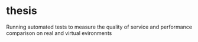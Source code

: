 # thesis
Running automated tests to measure the quality of service and performance comparison on real and virtual evironments
